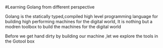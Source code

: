 #Learning Golang from different perspective

Golang is the statically typed,compiled high level programming language for building high performing machines for the digital world,
It is nothing but a modren toolbox to build the machines for the digital world

Before we get hand dirty by building our machine ,let we explore the tools in the Gotool box
